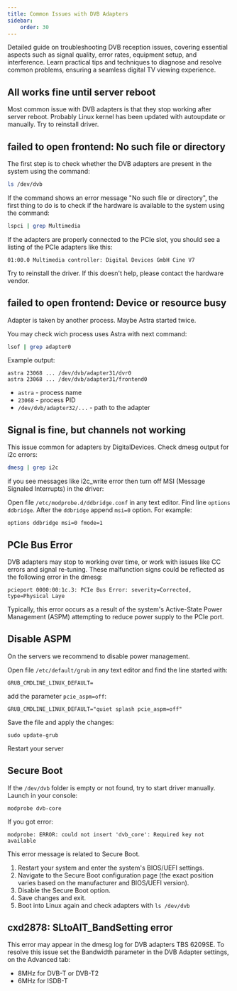 ```yaml
---
title: Common Issues with DVB Adapters
sidebar:
    order: 30
---
```


Detailed guide on troubleshooting DVB reception issues, covering essential aspects such as signal quality, error rates, equipment setup, and interference. Learn practical tips and techniques to diagnose and resolve common problems, ensuring a seamless digital TV viewing experience.

## All works fine until server reboot

Most common issue with DVB adapters is that they stop working after server reboot.
Probably Linux kernel has been updated with autoupdate or manually.
Try to reinstall driver.

## failed to open frontend: No such file or directory

The first step is to check whether the DVB adapters are present in the system using the command:

```sh
ls /dev/dvb
```

If the command shows an error message "No such file or directory", the first thing to do is to check if the hardware is available to the system using the command:

```sh
lspci | grep Multimedia
```

If the adapters are properly connected to the PCIe slot, you should see a listing of the PCIe adapters like this:

```
01:00.0 Multimedia controller: Digital Devices GmbH Cine V7
```

Try to reinstall the driver. If this doesn't help, please contact the hardware vendor.

## failed to open frontend: Device or resource busy

Adapter is taken by another process. Maybe Astra started twice.

You may check wich process uses Astra with next command:

```sh
lsof | grep adapter0
```

Example output:

```
astra 23068 ... /dev/dvb/adapter31/dvr0
astra 23068 ... /dev/dvb/adapter31/frontend0
```

- `astra` - process name
- `23068` - process PID
- `/dev/dvb/adapter32/...` - path to the adapter

## Signal is fine, but channels not working

This issue common for adapters by DigitalDevices. Check dmesg output for i2c errors:

```sh
dmesg | grep i2c
```

if you see messages like i2c_write error then turn off MSI (Message Signaled Interrupts) in the driver:

Open file `/etc/modprobe.d/ddbridge.conf` in any text editor. Find line `options ddbridge`. After the `ddbridge` append `msi=0` option. For example:

```
options ddbridge msi=0 fmode=1
```

## PCIe Bus Error

DVB adapters may stop to working over time, or work with issues like CC errors and signal re-tuning. These malfunction signs could be reflected as the following error in the dmesg:

```
pcieport 0000:00:1c.3: PCIe Bus Error: severity=Corrected, type=Physical Laye
```

Typically, this error occurs as a result of the system's Active-State Power Management (ASPM) attempting to reduce power supply to the PCIe port.

## Disable ASPM

On the servers we recommend to disable power management.

Open file `/etc/default/grub` in any text editor and find the line started with:

```
GRUB_CMDLINE_LINUX_DEFAULT=
```

add the parameter `pcie_aspm=off`:

```
GRUB_CMDLINE_LINUX_DEFAULT="quiet splash pcie_aspm=off"
```

Save the file and apply the changes:

```
sudo update-grub
```

Restart your server

## Secure Boot

If the `/dev/dvb` folder is empty or not found, try to start driver manually. Launch in your console:

```
modprobe dvb-core
```

If you got error:

```
modprobe: ERROR: could not insert 'dvb_core': Required key not available
```

This error message is related to Secure Boot.

1. Restart your system and enter the system's BIOS/UEFI settings.
2. Navigate to the Secure Boot configuration page (the exact position varies based on the manufacturer and BIOS/UEFI version).
3. Disable the Secure Boot option.
4. Save changes and exit.
5. Boot into Linux again and check adapters with `ls /dev/dvb`

## cxd2878: SLtoAIT_BandSetting error

This error may appear in the dmesg log for DVB adapters TBS 6209SE. To resolve this issue set the Bandwidth parameter in the DVB Adapter settings, on the Advanced tab:

- 8MHz for DVB-T or DVB-T2
- 6MHz for ISDB-T
